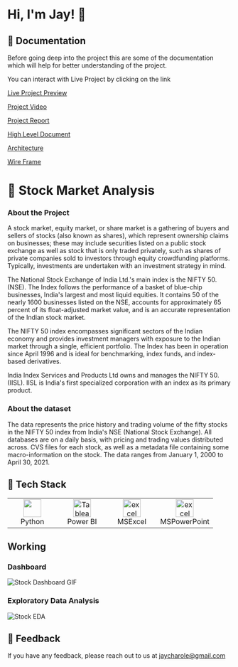 # Hi, I'm Jay! 👋

## 🚀 Documentation

Before going deep into the project this are some of the documentation which will help for better understanding of the project. 

You can interact with Live Project by clicking on the link 

[Live Project Preview](https://app.powerbi.com/reportEmbed?reportId=66b450d5-a9a7-4c7a-920b-2ca664aa78a6&autoAuth=true&ctid=b5dcae3e-19c6-484f-9600-62495beccb05&config=eyJjbHVzdGVyVXJsIjoiaHR0cHM6Ly93YWJpLXdlc3QtdXMtZC1wcmltYXJ5LXJlZGlyZWN0LmFuYWx5c2lzLndpbmRvd3MubmV0LyJ9) 

[Project Video](https://youtu.be/0DGcSyiSFmI)

[Project Report](https://github.com/Jaycharole/Stock-Market-Analysis/blob/main/Documentations/Stock%20Market%20Analysis%20Report.pdf)

[High Level Document](https://github.com/Jaycharole/Stock-Market-Analysis/blob/main/Documentations/Stock%20Analysis%20-%20High%20Level%20Document%20(HLD).pdf)

[Architecture](https://github.com/Jaycharole/Stock-Market-Analysis/blob/main/Documentations/Stock%20Analysis%20Architecture%20Document.pdf)

[Wire Frame](https://github.com/Jaycharole/Stock-Market-Analysis/blob/main/Documentations/Wireframe.pdf)

# 🚀 Stock Market Analysis

### About the Project

A stock market, equity market, or share market is a gathering of buyers and sellers of stocks (also known as shares), which represent ownership claims on businesses; these may include securities listed on a public stock exchange as well as stock that is only traded privately, such as shares of private companies sold to investors through equity crowdfunding platforms. Typically, investments are undertaken with an investment strategy in mind.

The National Stock Exchange of India Ltd.'s main index is the NIFTY 50. (NSE). The Index follows the performance of a basket of blue-chip businesses, India's largest and most liquid equities. It contains 50 of the nearly 1600 businesses listed on the NSE, accounts for approximately 65 percent of its float-adjusted market value, and is an accurate representation of the Indian stock market.

The NIFTY 50 index encompasses significant sectors of the Indian economy and provides investment managers with exposure to the Indian market through a single, efficient portfolio. The Index has been in operation since April 1996 and is ideal for benchmarking, index funds, and index-based derivatives.

India Index Services and Products Ltd owns and manages the NIFTY 50. (IISL). IISL is India's first specialized corporation with an index as its primary product.

### About the dataset

The data represents the price history and trading volume of the fifty stocks in the NIFTY 50 index from India's NSE (National Stock Exchange). All databases are on a daily basis, with pricing and trading values distributed across. CVS files for each stock, as well as a metadata file containing some macro-information on the stock. The data ranges from January 1, 2000 to April 30, 2021.

## 🚀 Tech Stack

<table align="center">
  <tr>
    <td align="center" width="96">
     <a href="#" target="_blank">
      <img loading="lazy" src="https://upload.wikimedia.org/wikipedia/commons/thumb/c/c3/Python-logo-notext.svg/2048px-Python-logo-notext.svg.png" width="40" height="40"/> 
    </a>
    <br/>Python
   </td>
   <td align="center" width="96">
      <a href="#">
        <a href="https://www.python.org" target="_blank"> <img loading="lazy" src="https://static.wikia.nocookie.net/logopedia/images/8/8c/Kisspng-power-bi-business-intelligence-microsoft-azure-mic-office-365-d-nieuwe-cloud-omgeving-dynamics-on-5be7b365088c80.991032501541911397035.png/revision/latest/scale-to-width-down/1504?cb=20200213050332" alt="Tableau" width="40" height="40"/>
      </a>
      <br>Power BI
    </td>
   <td align="center" width="96">
    <a href="#" target="_blank"> 
     <img loading="lazy" src="https://webobjects2.cdw.com/is/image/CDW/5300125?$product-main$" alt="excel" width="40" height="40"/>
    </a>
    <br/>MSExcel
   </td>
   <td align="center" width="96">
      <a href="#">
        <a href="https://www.python.org" target="_blank"> <img loading="lazy" src="https://i.pcmag.com/imagery/reviews/00InVWTsLrQWxxCpsQMKFcl-5.1569482071.fit_scale.size_760x427.jpg" alt="excel" width="40" height="40"/>
      </a>
      <br>MSPowerPoint
    </td>
  </tr>
</table>

## Working

### Dashboard

![Stock Dashboard GIF](https://user-images.githubusercontent.com/49811782/173000326-d34e5e63-d50d-4c8c-be2b-ce25af0925db.gif)

### Exploratory Data Analysis

![Stock EDA](https://user-images.githubusercontent.com/49811782/173000718-17365aec-d53e-4a65-bbed-a23fe7d7f0b7.gif)

## 🚀 Feedback

If you have any feedback, please reach out to us at jaycharole@gmail.com









